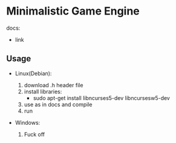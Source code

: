 # Minimalistic Game Engine
docs:
- link
## Usage
- Linux(Debian):
	1. download .h header file
	2. install libraries:
		- sudo apt-get install libncurses5-dev libncursesw5-dev
	3. use as in docs and compile
	4. run

- Windows:
	1. Fuck off
